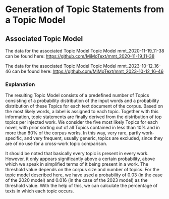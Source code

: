 # Generation of Topic Statements from a Topic Model

## Associated Topic Model

The data for the associated Topic Model Topic Model mmt_2020-11-19_11-38 can be found here:
https://github.com/MiMoText/mmt_2020-11-19_11-38

The data for the associated Topic Model Topic Model mmt_2023-10-12_16-46 can be found here:
https://github.com/MiMoText/mmt_2023-10-12_16-46

### Explanation
The resulting Topic Model consists of a predefined number of Topics consisting of a probability distribution of the input words and a probability distribution of these Topics for each text document of the corpus.  Based on the most likely words, a label is assigned to each topic. Together with this information, topic statements are finally derived from the distribution of top topics per injected work. We consider the five most likely Topics for each novel, with prior sorting out of all Topics contained in less than 10% and in more than 80% of the corpus works. In this way, very rare, partly work-specific, and very frequent, usually generic, topics are excluded, since they are of no use for a cross-work topic comparison.

It should be noted that basically every topic is present in every work. However, it only appears significantly above a certain probability, above which we speak in simplified terms of it being present in a work. The threshold value depends on the corpus size and number of topics. For the topic model described here, we have used a probability of 0.03 (in the case of the 2020 model) and 0.016 (in the case of the 2023 model) as the threshold value. With the help of this, we can calculate the percentage of texts in which each topic occurs.
